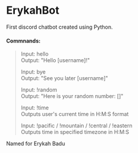 # ErykahBot
First discord chatbot created using Python. 

 #### Commnands: ####
> Input: hello \
> Output: "Hello [username]!"
>
> Input: bye \
> Output: "See you later [username]"
>
> Input: !random \
> Output: "Here is your random number: []"
>
> Input: !time \
> Outputs user's current time in H:M:S format
>
> Input: !pacific / !mountain / !central / !eastern \
> Outputs time in specified timezone in H:M:S

Named for Erykah Badu
